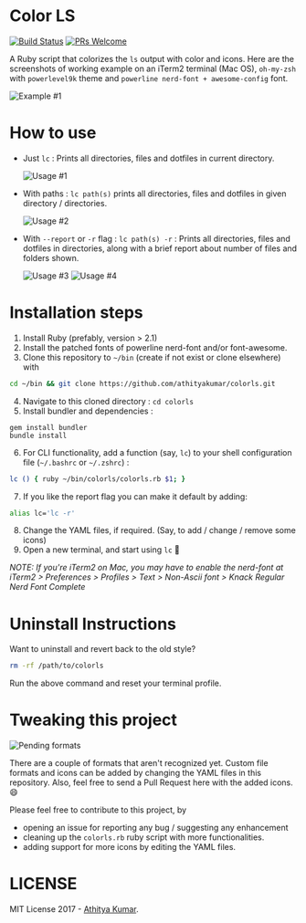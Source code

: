 # Color LS 

[![Build Status](https://travis-ci.org/athityakumar/colorls.svg?branch=master)](https://travis-ci.org/athityakumar/colorls)
[![PRs Welcome](https://img.shields.io/badge/PRs-welcome-brightgreen.svg?style=flat-square)](http://makeapullrequest.com)

A Ruby script that colorizes the `ls` output with color and icons. Here are the screenshots of working example on an iTerm2
terminal (Mac OS), `oh-my-zsh` with `powerlevel9k` theme and `powerline nerd-font + awesome-config` font.

![Example #1](readme/usage1.png)

# How to use

- Just `lc` : Prints all directories, files and dotfiles in current directory.

  ![Usage #1](readme/usage1.png)

- With paths : `lc path(s)` prints all directories, files and dotfiles in given directory / directories.

  ![Usage #2](readme/usage2.png)

- With `--report` or `-r` flag : `lc path(s) -r` : Prints all directories, files and dotfiles in directories, along with a brief report about number of files and folders shown.

  ![Usage #3](readme/usage3.png)
  ![Usage #4](readme/usage4.png)

# Installation steps

1. Install Ruby (prefably, version > 2.1)
2. Install the patched fonts of powerline nerd-font and/or font-awesome.
3. Clone this repository to `~/bin` (create if not exist or clone elsewhere) with
```sh
cd ~/bin && git clone https://github.com/athityakumar/colorls.git
```
4. Navigate to this cloned directory : `cd colorls`
5. Install bundler and dependencies :
  ```
  gem install bundler
  bundle install
  ``` 
6. For CLI functionality, add a function (say, `lc`) to your shell configuration file (`~/.bashrc` or `~/.zshrc`) : 
  ```sh
  lc () { ruby ~/bin/colorls/colorls.rb $1; }
  ```
7. If you like the report flag you can make it default by adding:
  ```sh
  alias lc='lc -r'
  ```
8. Change the YAML files, if required. (Say, to add / change / remove some icons)
9. Open a new terminal, and start using  `lc` :tada:

_NOTE: If you're iTerm2 on Mac, you may have to enable the nerd-font at iTerm2 > Preferences > Profiles > Text > Non-Ascii font > Knack Regular Nerd Font Complete_

# Uninstall Instructions

Want to uninstall and revert back to the old style?
```sh
rm -rf /path/to/colorls
```
Run the above command and reset your terminal profile.

# Tweaking this project

![Pending formats](readme/pending.png)

There are a couple of formats that aren't recognized yet. Custom file formats and icons can be added by changing the YAML files in this repository. Also, feel free to send a Pull Request here with the added icons. :smile:

Please feel free to contribute to this project, by 
- opening an issue for reporting any bug / suggesting any enhancement
- cleaning up the `colorls.rb` ruby script with more functionalities.
- adding support for more icons by editing the YAML files.

# LICENSE

MIT License 2017 - [Athitya Kumar](https://github.com/athityakumar/).
